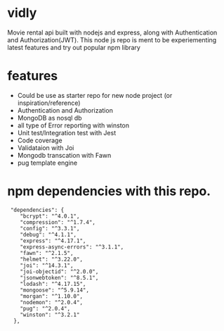 # vidly
Movie rental api built with nodejs and express, along with Authentication and Authorization(JWT). This node js repo is ment to be experiementing latest features and try out popular npm library

# features
* Could be use as starter repo for new node project (or inspiration/reference)
* Authentication and Authorization
* MongoDB as nosql db
* all type of Error reporting with winston
* Unit test/Integration test with Jest
* Code coverage
* Validataion with Joi
* Mongodb transcation with Fawn
* pug template engine


# npm dependencies with this repo.

```
 "dependencies": {
    "bcrypt": "^4.0.1",
    "compression": "^1.7.4",
    "config": "^3.3.1",
    "debug": "^4.1.1",
    "express": "^4.17.1",
    "express-async-errors": "^3.1.1",
    "fawn": "^2.1.5",
    "helmet": "^3.22.0",
    "joi": "^14.3.1",
    "joi-objectid": "^2.0.0",
    "jsonwebtoken": "^8.5.1",
    "lodash": "^4.17.15",
    "mongoose": "^5.9.14",
    "morgan": "^1.10.0",
    "nodemon": "^2.0.4",
    "pug": "^2.0.4",
    "winston": "^3.2.1"
  },
```
